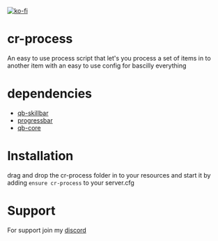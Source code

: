 [![ko-fi](https://ko-fi.com/img/githubbutton_sm.svg)](https://ko-fi.com/X8X0KDPJQ)
# cr-process

An easy to use process script that let's you process a set of items in to another item with an easy to use config for bascilly everything

# dependencies

- [qb-skillbar](https://github.com/qbcore-framework/qb-skillbar)
- [progressbar](https://github.com/qbcore-framework/progressbar)
- [qb-core](https://github.com/qbcore-framework/qb-core)

# Installation

drag and drop the cr-process folder in to your resources and start it by adding `ensure cr-process` to your server.cfg

# Support

For support join my [discord](https://discord.gg/PVc7QqxcXm)
